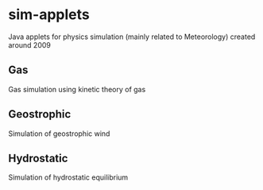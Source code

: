 # sim-applets
Java applets for physics simulation (mainly related to Meteorology) created around 2009

## Gas
Gas simulation using kinetic theory of gas

## Geostrophic
Simulation of geostrophic wind

## Hydrostatic
Simulation of hydrostatic equilibrium